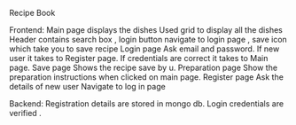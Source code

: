 
Recipe Book

Frontend:
	Main page displays the dishes
Used grid to display all the dishes
Header contains search box , login  button navigate to login page , save icon which take you to save recipe
	Login page
Ask email and password.
If new user it takes to Register page.
If credentials are correct it takes to Main page.
	Save page
		Shows the recipe save by u.
	Preparation page
		Show the preparation instructions when clicked on main page.
	Register page
Ask the details of new user
Navigate to log in page


Backend:
	Registration details are stored in mongo db.
	Login credentials are verified .